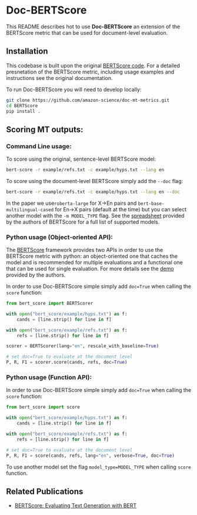 # Doc-BERTScore

This README describes hot to use **Doc-BERTScore** an extension of the BERTScore metric that can be used for document-level evaluation.  

## Installation

This codebase is built upon the original [BERTScore code](https://github.com/Tiiiger/bert_score). For a detailed presnetation of the BERTScore metric, including usage examples and instructions see the original documentation.

To run Doc-BERTScore you will need to develop locally:
```bash
git clone https://github.com/amazon-science/doc-mt-metrics.git
cd BERTScore
pip install .
```
## Scoring MT outputs:

### Command Line usage:

To score using the original, sentence-level BERTScore model:
```bash
bert-score -r example/refs.txt -c example/hyps.txt --lang en
```

To score using the document-level BERTScore simply add the `--doc` flag:
```bash
bert-score -r example/refs.txt -c example/hyps.txt --lang en --doc
```

In the paper we use`roberta-large` for X->En pairs and `bert-base-multilingual-cased` for En->X pairs (default at the time) but you can select another model with the `-m MODEL_TYPE` flag. See the [spreadsheet](https://docs.google.com/spreadsheets/d/1RKOVpselB98Nnh_EOC4A2BYn8_201tmPODpNWu4w7xI/edit?usp=sharing) provided by the authors of BERTScore for a full list of supported models.

### Python usage (Object-oriented API):

The [BERTScore](https://github.com/Tiiiger/bert_score) framework provides two APIs in order to use the BERTScore metric with python: an object-oriented one that caches the model and is recommended for multiple evaluations and a functional one that can be used for single evaluation. For more details see the [demo](https://github.com/Tiiiger/bert_score/blob/master/example/Demo.ipynb) provided by the authors.

In order to use Doc-BERTScore simple simply add `doc=True` when calling the `score` function:

```python
from bert_score import BERTScorer

with open("bert_score/example/hyps.txt") as f:
    cands = [line.strip() for line in f]

with open("bert_score/example/refs.txt") as f:
    refs = [line.strip() for line in f]

scorer = BERTScorer(lang="en", rescale_with_baseline=True)

# set doc=True to evaluate at the document level
P, R, F1 = scorer.score(cands, refs, doc=True)
```
### Python usage (Function API):

In order to use Doc-BERTScore simple simply add `doc=True` when calling the `score` function:

```python
from bert_score import score

with open("bert_score/example/hyps.txt") as f:
    cands = [line.strip() for line in f]

with open("bert_score/example/refs.txt") as f:
    refs = [line.strip() for line in f]

# set doc=True to evaluate at the document level
P, R, F1 = score(cands, refs, lang="en", verbose=True, doc=True)
```

To use another model set the flag `model_type=MODEL_TYPE` when calling `score` function.


## Related Publications

- [BERTScore: Evaluating Text Generation with BERT](https://openreview.net/forum?id=SkeHuCVFDr)
